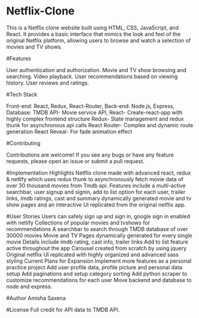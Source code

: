 # Netflix-Clone

This is a Netflix clone website built using HTML, CSS, JavaScript, and React. It provides a basic interface that mimics the look and feel of the original Netflix platform, allowing users to browse and watch a selection of movies and TV shows.

#Features

User authentication and authorization.
Movie and TV show browsing and searching.
Video playback.
User recommendations based on viewing history.
User reviews and ratings.

#Tech Stack

Front-end: React, Redux, React-Router,
Back-end: Node.js, Express,
Database: TMDB API- Movie service API,
React- Create-react-app with highly complex frontend structure
Redux- State management and redux thunk for asynchronous api calls
React Router- Complex and dynamic route generation
React Reveal- For fade animation effect

#Contributing

Contributions are welcome! If you see any bugs or have any feature requests, please open an issue or submit a pull request.

#Implementation Highlights
Netflix clone made with advanced react, redux & netlify which uses redux thunk to asynchronously fetch movie data of over 30 thousand movies from Tmdb api. Features include a multi-active searchbar, user signup and signin, add to list option for each user, trailer links, imdb ratings, cast and summary dynamically generated movie and tv show pages and an interactive UI replicated from the original netflix app.

#User Stories
Users can safely sign up and sign in, google sign in enabled with netlify
Collections of popular movies and tvshows for recommendations
A searchbar to search through TMDB database of over 30000 movies
Movie and TV Pages dynamically generated for every single movie
Details include imdb rating, cast info, trailer links
Add to list feature active throughout the app
Carousel created from scratch by using jquery
Original netflix UI replicated with highly organized and advanced sass styling
Current Plans for Expansion
Implement more features as a personal practice project
Add user profile data, profile picture and personal data setup
Add paginations and setup category sorting
Add python scraper to customize recommendations for each user
Move backend and database to node and express.

#Author
Amisha Saxena

#License
Full credit for API data to TMDB API.

